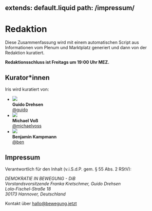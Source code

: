 extends: default.liquid
path: /impressum/
---

# Redaktion

Diese Zusammenfassung wird mit einem automatischen Script aus Informationen vom Plenum und Marktplatz generiert und dann von der Redaktion kuratiert.

**Redaktionsschluss ist Freitags um 19:00 Uhr MEZ.**

## Kurator\*innen

Iris wird kuratiert von:

<div class="profiles" markdown="1">

- ![](https://marktplatz.bewegung.jetzt/user_avatar/marktplatz.bewegung.jetzt/guido/240/13632_2.png) <br/> **Guido Drehsen** <br/> [@guido](https://marktplatz.bewegung.jetzt/u/guido/summary)
- ![](https://marktplatz.bewegung.jetzt/user_avatar/marktplatz.bewegung.jetzt/michaelvoss/240/5585_2.png) <br/> **Michael Voß** <br/> [@michaelvoss](https://marktplatz.bewegung.jetzt/u/michaelvoss/summary)
- ![](https://marktplatz.bewegung.jetzt/user_avatar/marktplatz.bewegung.jetzt/ben/240/16_1.png) <br/> **Benjamin Kampmann** <br/> [@ben](https://marktplatz.bewegung.jetzt/u/ben/summary)

</div>


## Impressum

Verantwortlich für den Inhalt (v.i.S.d.P. gem. § 55 Abs. 2 RStV):

<address>
DEMOKRATIE IN BEWEGUNG - DiB<br/>
Vorstandsvorsitzende Franka Kretschmer, Guido Drehsen<br/>
Lola-Fischel-Straße 18<br/>
30173 Hannover, Deutschland
</address>

Kontakt über <hallo@bewegung.jetzt>
